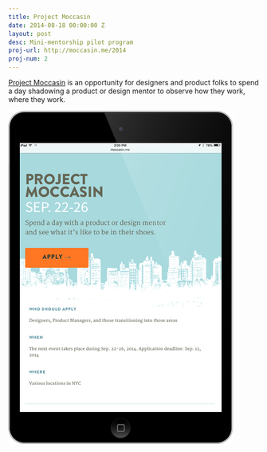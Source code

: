 ```yaml
---
title: Project Moccasin
date: 2014-08-18 00:00:00 Z
layout: post
desc: Mini-mentorship pilot program
proj-url: http://moccasin.me/2014
proj-num: 2
---
```


[Project Moccasin](http://moccasin.me/2014) is an opportunity for designers and product folks to spend a day shadowing a product or design mentor to observe how they work, where they work.

![Project Moccasin](../images/02-v.png)
